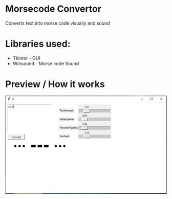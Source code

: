 # Morsecode Convertor
 Converts text into morse code visually and sound
 
# Libraries used:
 * Tkinter - GUI
 * Winsound - Morse code Sound

# Preview / How it works
![GUI](https://github.com/SuchLuukie/Morsecode-Convertor/blob/main/Showcase/Capture.PNG?raw=true)
